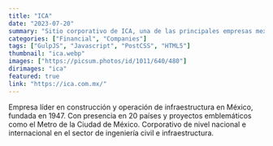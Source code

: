 ```yaml
---
title: "ICA"
date: "2023-07-20"
summary: "Sitio corporativo de ICA, una de las principales empresas mexicanas en construcción e infraestructura; presenta proyectos, historia y relaciones con inversionistas."
categories: ["Financial", "Companies"]
tags: ["GulpJS", "Javascript", "PostCSS", "HTML5"]
thumbnail: "ica.webp"
images: ["https://picsum.photos/id/1011/640/480"]
dirimages: "ica"
featured: true
link: "https://ica.com.mx/"
---
```


Empresa líder en construcción y operación de infraestructura en México, fundada
en 1947. Con presencia en 20 países y proyectos emblemáticos como el Metro de la
Ciudad de México. Corporativo de nivel nacional e internacional en el sector de
ingeniería civil e infraestructura.
